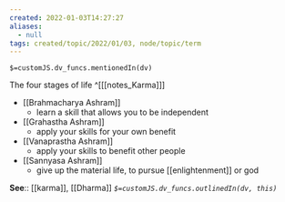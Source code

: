 ```yaml
---
created: 2022-01-03T14:27:27 
aliases:
  - null
tags: created/topic/2022/01/03, node/topic/term
---
```

`$=customJS.dv_funcs.mentionedIn(dv)`

The four stages of life 
^[[[notes_Karma]]]

- [[Brahmacharya Ashram]]
	- learn a skill that allows you to be independent
- [[Grahastha Ashram]]
	- apply your skills for your own benefit
- [[Vanaprastha Ashram]]
	- apply your skills to benefit other people
- [[Sannyasa Ashram]]
	- give up the material life, to pursue [[enlightenment]] or god

**See**:: [[karma]], [[Dharma]]
*`$=customJS.dv_funcs.outlinedIn(dv, this)`*